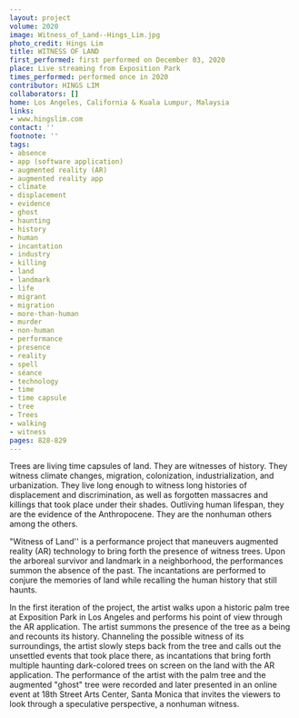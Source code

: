 ```yaml
---
layout: project
volume: 2020
image: Witness_of_Land--Hings_Lim.jpg
photo_credit: Hings Lim
title: WITNESS OF LAND
first_performed: first performed on December 03, 2020
place: Live streaming from Exposition Park
times_performed: performed once in 2020
contributor: HINGS LIM
collaborators: []
home: Los Angeles, California & Kuala Lumpur, Malaysia
links:
- www.hingslim.com
contact: ''
footnote: ''
tags:
- absence
- app (software application)
- augmented reality (AR)
- augmented reality app
- climate
- displacement
- evidence
- ghost
- haunting
- history
- human
- incantation
- industry
- killing
- land
- landmark
- life
- migrant
- migration
- more-than-human
- murder
- non-human
- performance
- presence
- reality
- spell
- séance
- technology
- time
- time capsule
- tree
- Trees
- walking
- witness
pages: 828-829
---
```


Trees are living time capsules of land. They are witnesses of history. They witness climate changes, migration, colonization, industrialization, and urbanization. They live long enough to witness long histories of displacement and discrimination, as well as forgotten massacres and killings that took place under their shades. Outliving human lifespan, they are the evidence of the Anthropocene. They are the nonhuman others among the others.  

 

"Witness of Land'' is a performance project that maneuvers augmented reality (AR) technology to bring forth the presence of witness trees. Upon the arboreal survivor and landmark in a neighborhood, the performances summon the absence of the past. The incantations are performed to conjure the memories of land while recalling the human history that still haunts.

In the first iteration of the project, the artist walks upon a historic palm tree at Exposition Park in Los Angeles and performs his point of view through the AR application. The artist summons the presence of the tree as a being and recounts its history. Channeling the possible witness of its surroundings, the artist slowly steps back from the tree and calls out the unsettled events that took place there, as incantations that bring forth multiple haunting dark-colored trees on screen on the land with the AR application. The performance of the artist with the palm tree and the augmented "ghost" tree were recorded and later presented in an online event at 18th Street Arts Center, Santa Monica that invites the viewers to look through a speculative perspective, a nonhuman witness.